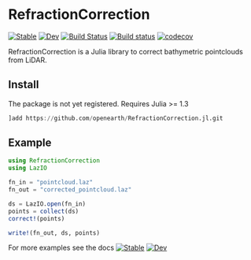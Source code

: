 # RefractionCorrection

[![Stable](https://img.shields.io/badge/docs-stable-blue.svg)](https://openearth.github.io/RefractionCorrection.jl/stable)
[![Dev](https://img.shields.io/badge/docs-dev-blue.svg)](https://openearth.github.io/RefractionCorrection.jl/dev)
[![Build Status](https://travis-ci.org/openearth/RefractionCorrection.jl.svg?branch=master)](https://travis-ci.org/openearth/RefractionCorrection.jl)
[![Build status](https://ci.appveyor.com/api/projects/status/2jlw1y0bw5nigrf7/branch/master?svg=true)](https://ci.appveyor.com/project/evetion/refractioncorrection-jl/branch/master)
[![codecov](https://codecov.io/gh/openearth/RefractionCorrection.jl/branch/master/graph/badge.svg)](https://codecov.io/gh/openearth/RefractionCorrection.jl)

RefractionCorrection is a Julia library to correct bathymetric pointclouds from LiDAR.


## Install
The package is not yet registered. Requires Julia >= 1.3
```julia
]add https://github.com/openearth/RefractionCorrection.jl.git
```

## Example
```julia
using RefractionCorrection
using LazIO

fn_in = "pointcloud.laz"
fn_out = "corrected_pointcloud.laz"

ds = LazIO.open(fn_in)
points = collect(ds)
correct!(points)

write!(fn_out, ds, points)
```

For more examples see the docs [![Stable](https://img.shields.io/badge/docs-stable-blue.svg)](https://openearth.github.io/RefractionCorrection.jl/stable) [![Dev](https://img.shields.io/badge/docs-dev-blue.svg)](https://openearth.github.io/RefractionCorrection.jl/dev)
